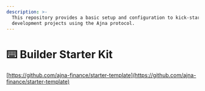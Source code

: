 ```yaml
---
description: >-
  This repository provides a basic setup and configuration to kick-start your
  development projects using the Ajna protocol.
---
```


# ⌨️ Builder Starter Kit

[https://github.com/ajna-finance/starter-template](https://github.com/ajna-finance/starter-template)

